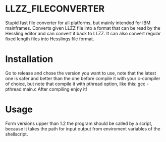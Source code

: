 # LLZZ_FILECONVERTER
Stupid fast file converter for all platforms, but mainly intended for IBM mainframes.
Converts given LLZZ file into a format that can be read by the Hessling editor and can convert it back to LLZZ. It can also convert regular fixed length files into Hesslings file format.

# Installation
Go to release and chose the version you want to use, note that the latest one is safer and better than the one before
compile it with your c-compiler of choice, but note that compile it with pthread option, like this: gcc -pthread main.c
After compiling enjoy it!

# Usage
Form versions upper than 1.2 the program should be called by a script, because it takes the path for input output from enviroment variables of the shellscript.
